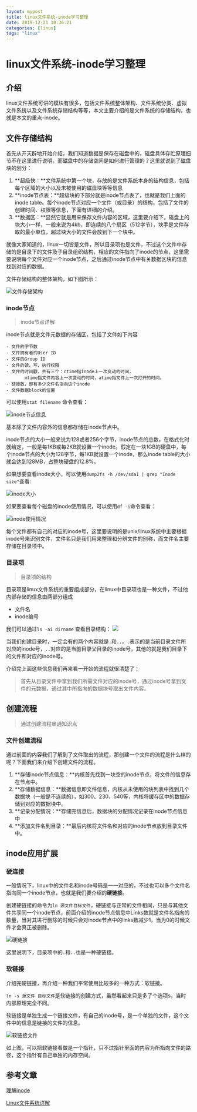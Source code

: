 ```yaml
---
layout: mypost
title: linux文件系统-inode学习整理 
date: 2019-12-21 10:36:21
categories: [linux]
tags: "linux" 
---
```


# linux文件系统-inode学习整理

## 介绍

linux文件系统可讲的模块有很多，包括文件系统整体架构、文件系统分类、虚拟文件系统以及文件系统存储结构等等，本文主要介绍的是文件系统的存储结构，也就是本文的重点-inode。

## 文件存储结构

首先从开天辟地开始介绍，我们知道数据是保存在磁盘中的，磁盘具体存贮原理细节不在这里进行说明，而磁盘中的存储空间是如何进行管理的？这里就说到了磁盘块的划分：

1. **超级快：**文件系统中第一个块，存放的是文件系统本身的结构信息，包括每个区域的大小以及未被使用的磁盘块等等信息
2. **inode节点表：**超级块的下部分就是inode节点表了，也就是我们上面的inode table。每个inode节点对应一个文件（或目录）的结构，包括了文件的创建时间、权限等信息，下面有详细的介绍。
3. **数据区：**显然它就是用来保存文件内容的区域，这里要介绍下，磁盘上的块大小一样，一般来说为4kb，即连续的八个扇区（512字节），块手是文件存取的最小单位，超过块大小的文件会放到下一个块中。

就像大家知道的，linux一切皆是文件，所以目录项也是文件，不过这个文件中存储的是目录下的文件及子目录组织结构，相应的文件指向了inode的节点，这里需要说明每个文件对应一个inode节点，之后通过inode节点中有关数据区块的信息找到对应的数据。

文件存储结构的整体架构，如下图所示：

![文件存储架构](https://raw.githubusercontent.com/gewuang/cloudimg/master/data/20191215165841.png)


### inode节点

> inode节点详解

inode节点就是文件元数据的存储区，包括了文件如下内容

```
- 文件的字节数
- 文件拥有者的User ID
- 文件的Group ID
- 文件的读、写、执行权限
- 文件的时间戳，共有三个：ctime指inode上一次变动的时间，
       mtime指文件内容上一次变动的时间，atime指文件上一次打开的时间。
- 链接数，即有多少文件名指向这个inode
- 文件数据block的位置
```

可以使用`stat filename` 命令查看：

![inode节点信息](https://raw.githubusercontent.com/gewuang/cloudimg/master/data/20191215214312.png)

基本除了文件内容外的信息都存储在inode节点中。

inode节点的大小一般来说为128或者256个字节，inode节点的总数，在格式化时就给定，一般是每1KB或每2KB就设置一个inode。假定在一块1GB的硬盘中，每个inode节点的大小为128字节，每1KB就设置一个inode，那么inode table的大小就会达到128MB，占整块硬盘的12.8%。

如果想要查看inode大小，可以使用`dump2fs -h /dev/sda1 | grep "Inode size"`查看:

![inode大小](https://raw.githubusercontent.com/gewuang/cloudimg/master/data/20191215215212.png)

如果要查看每个磁盘的inode使用情况，可以使用`df -i`命令查看：

![inode使用情况](https://raw.githubusercontent.com/gewuang/cloudimg/master/data/20191215215108.png)

每个文件都有自己的对应的inode号，这里要说明的是unix/linux系统中主要根据inode号来识别文件，文件名只是我们用来整理和分辨文件的别称，而文件名主要存储在目录项中。

### 目录项

>  目录项的结构

目录项是linux文件系统的重要组成部分，在linux中目录项也是一种文件，不过他内部存储的信息由两部分组成

- 文件名
- inode编号

我们可以通过`ls -ai dirname` 查看目录结构：
![](https://raw.githubusercontent.com/gewuang/cloudimg/master/data/20191215220517.png)

当我们创建目录时，一定会有的两个内容就是`.`和`..`，`.`表示的是当前目录文件所对应的inode号，`..`对应的是当前目录父目录的inode号，其他的就是我们目录下的文件和对应的inode号。

介绍完上面这些信息我们再来看一开始的流程就很清楚了：

> 首先从目录文件中拿到我们所需文件对应的inode号，通过inode号拿到文件的元数据，通过其中所指向的数据块号取出文件内容。

## 创建流程

> 通过创建流程串通知识点

### 文件创建流程

通过前面的内容我们了解到了文件取出的流程，那创建一个文件的流程是什么样的呢？下面我们来介绍下创建文件的流程。

1. **存储inode节点信息：**内核首先找到一块空的inode节点，将文件的信息存在节点中。
2. **存储数据信息：**数据信息即文件信息，内核从未使用的块列表中找到几个数据块（一般是不连续的），如300、230、540等，内核将缓存区中的数据存储到对应的数据块中。
3. **记录分配情况：**存储完信息后，数据块的分配情况记录在inode节点信息中
4. **添加文件名到目录：**最后内核将文件名和对应的inode节点放到目录文件中。

## inode应用扩展

### 硬连接

一般情况下，linux中的文件名和inode号码是一一对应的，不过也可以多个文件名指向同一个inode节点，也就是我们要介绍的**硬链接**。

创建硬链接的命令为`ln 源文件目标文件`，硬链接与正常的文件相同，只是与其他文件共享同一个inode节点，前面介绍的inode节点信息中Links数就是文件名指向的数量，当对其进行删除的时候只会对inode节点中的links数减少1，当为0的时候文件才会真正被删除。

![硬链接](https://raw.githubusercontent.com/gewuang/cloudimg/master/data/20191215224505.png)

这里说明下，目录项中的`.`和`..`也是一种硬链接。

### 软链接

介绍完硬链接，再介绍一种我们平常使用比较多的一种方式：软链接。

`ln -s 源文件 目标文件`是软链接的创建方式，虽然看起来只是多了个选项s，当时内部原理完全不同。

软链接是单独生成一个链接文件，有自己的inode号，是一个单独的文件，这个文件中的信息是链接的文件的信息。

![软链接文件](https://raw.githubusercontent.com/gewuang/cloudimg/master/data/20191215224252.png)

如上图，可以把软链接看做是一个指针，只不过指针里面的内容为所指向文件的路径，这个指针有自己单独的内存空间。

## 参考文章

[理解inode](https://mp.weixin.qq.com/s?__biz=MzI3NzA5MzUxNA==&mid=2664607114&idx=1&sn=a017c12e763285d14a962ac6b73777dc&chksm=f04d806fc73a09792064565050f68c15c996bfe70ffecbc76fa4f3e48b56a64b3c1c5a8c11f8&mpshare=1&scene=1&srcid=1211DeDoAOtew0UTU3RNhmd4&sharer_sharetime=1576391020479&sharer_shareid=9611729a86ebeb77b8f7858bd1081cff&key=f80acc1ad3183d1e3488fe809bb273e8289beb41eb453824dcfdf6728b500953fcdc2259032892602763732453d32b3cffb598877341e596dc68d6be96522be7cdcbf5620c97edd5ad378e82259cb5f5&ascene=1&uin=NzM3NTc5MTA0&devicetype=Windows+10&version=62070158&lang=zh_CN&exportkey=AauivB%2B7nT2Kzb17AknytBY%3D&pass_ticket=9C2xO5q7uhHGU40DmWaCTcrigOu1V08lxi5UkDVlKNHyveToj50yVLcuABmJLZBm)

[Linux文件系统详解](https://blog.csdn.net/yuexiaxiaoxi27172319/article/details/45241923)
